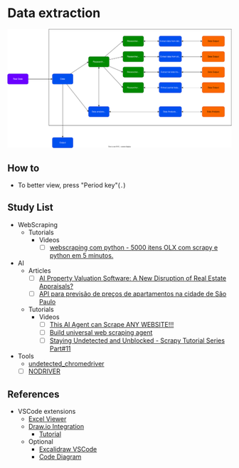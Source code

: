 # Data extraction

![](./map.drawio.svg)

## How to

- To better view, press "Period key"(`.`)

## Study List

- WebScraping
  - Tutorials
    - Videos
      - [ ] [webscraping com python - 5000 itens OLX com scrapy e python em 5 minutos.](https://www.youtube.com/watch?v=dKAKVVciU5M)
- AI
  - Articles
    - [ ] [AI Property Valuation Software: A New Disruption of Real Estate Appraisals?](https://ascendixtech.com/ai-property-valuation-tools-appraisal/)
    - [ ] [API para previsão de preços de apartamentos na cidade de São Paulo](https://pt.linkedin.com/pulse/api-para-previs%C3%A3o-de-pre%C3%A7os-apartamentos-na-cidade-s%C3%A3o-silva)
  - Tutorials
    - Videos
      - [ ] [This AI Agent can Scrape ANY WEBSITE!!!](https://www.youtube.com/watch?v=ncnm3P2Tl28)
      - [ ] [Build universal web scraping agent](https://www.youtube.com/watch?v=dSX5eoD4-u4)
      - [ ] [Staying Undetected and Unblocked - Scrapy Tutorial Series Part#11](https://www.youtube.com/watch?v=sGTrqQECZ2E)
- Tools
  - [undetected_chromedriver](https://github.com/ultrafunkamsterdam/undetected-chromedriver)
  - [ ] [NODRIVER](https://github.com/ultrafunkamsterdam/nodriver)

## References

- VSCode extensions
  - [Excel Viewer](https://marketplace.visualstudio.com/items?itemName=GrapeCity.gc-excelviewer)
  - [Draw.io Integration](https://marketplace.visualstudio.com/items?itemName=hediet.vscode-drawio)
    - [Tutorial](https://www.youtube.com/watch?v=RuvtgvJ2UXU)
  - Optional
    - [Excalidraw VSCode](https://marketplace.visualstudio.com/items?itemName=pomdtr.excalidraw-editor)
    - [Code Diagram](https://marketplace.visualstudio.com/items?itemName=CodeDiagram.codediagram)